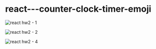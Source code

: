 # react---counter-clock-timer-emoji

![react hw2 - 1](https://user-images.githubusercontent.com/81373639/133988322-9fd8afbf-c7bf-40b9-9d82-ac0e4f851e76.png)

![react hw2 - 2](https://user-images.githubusercontent.com/81373639/133988330-94187502-7d63-4bf8-bfa8-6b9ffaee9abc.png)

![react hw2 - 4](https://user-images.githubusercontent.com/81373639/133988337-b3f442eb-f081-4cd9-bbba-6b8c5328273a.png)
